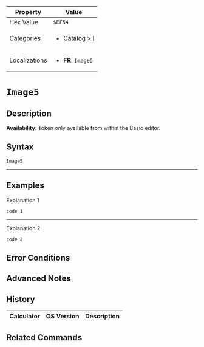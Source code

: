| Property      | Value |
|---------------|-------|
| Hex Value     | `$EF54`|
| Categories    | <ul><li>[Catalog](<../categories/Catalog.md>) > [I](<../categories/Catalog.md#I>)</li></ul> |
| Localizations | <ul><li><b>FR</b>: `Image5`</li></ul> |

# `Image5`

## Description



<b>Availability</b>: Token only available from within the Basic editor.

## Syntax
`Image5`

<hr>

## Examples

Explanation 1
```ti-basic
code 1
```
---
Explanation 2
```ti-basic
code 2
```

## Error Conditions


## Advanced Notes


## History
| Calculator | OS Version | Description |
|------------|------------|-------------|


## Related Commands

    